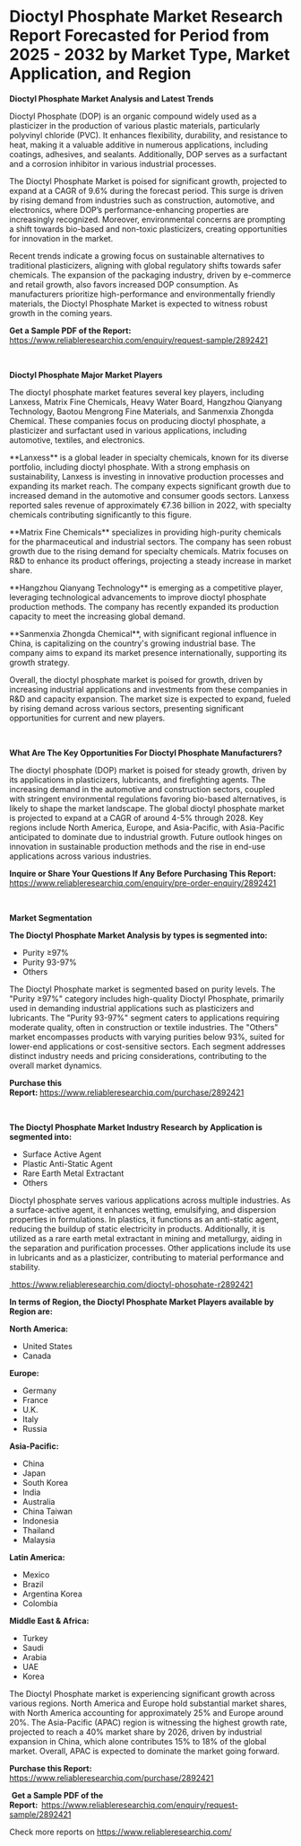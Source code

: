 <p><h1>Dioctyl Phosphate Market Research Report Forecasted for Period from 2025 -  2032 by Market Type, Market Application, and Region</h1></p><p><strong>Dioctyl Phosphate Market Analysis and Latest Trends</strong></p>
<p><p>Dioctyl Phosphate (DOP) is an organic compound widely used as a plasticizer in the production of various plastic materials, particularly polyvinyl chloride (PVC). It enhances flexibility, durability, and resistance to heat, making it a valuable additive in numerous applications, including coatings, adhesives, and sealants. Additionally, DOP serves as a surfactant and a corrosion inhibitor in various industrial processes.</p><p>The Dioctyl Phosphate Market is poised for significant growth, projected to expand at a CAGR of 9.6% during the forecast period. This surge is driven by rising demand from industries such as construction, automotive, and electronics, where DOP’s performance-enhancing properties are increasingly recognized. Moreover, environmental concerns are prompting a shift towards bio-based and non-toxic plasticizers, creating opportunities for innovation in the market.</p><p>Recent trends indicate a growing focus on sustainable alternatives to traditional plasticizers, aligning with global regulatory shifts towards safer chemicals. The expansion of the packaging industry, driven by e-commerce and retail growth, also favors increased DOP consumption. As manufacturers prioritize high-performance and environmentally friendly materials, the Dioctyl Phosphate Market is expected to witness robust growth in the coming years.</p></p>
<p><strong>Get a Sample PDF of the Report:&nbsp;</strong> <a href="https://www.reliableresearchiq.com/enquiry/request-sample/2892421?utm_campaign=3361&utm_medium=2&utm_source=Github&utm_content=ia&utm_term=15032025&utm_id=dioctyl-phosphate">https://www.reliableresearchiq.com/enquiry/request-sample/2892421</a></p>
<p>&nbsp;</p>
<p><strong>Dioctyl Phosphate Major Market Players</strong></p>
<p><p>The dioctyl phosphate market features several key players, including Lanxess, Matrix Fine Chemicals, Heavy Water Board, Hangzhou Qianyang Technology, Baotou Mengrong Fine Materials, and Sanmenxia Zhongda Chemical. These companies focus on producing dioctyl phosphate, a plasticizer and surfactant used in various applications, including automotive, textiles, and electronics.</p><p>**Lanxess** is a global leader in specialty chemicals, known for its diverse portfolio, including dioctyl phosphate. With a strong emphasis on sustainability, Lanxess is investing in innovative production processes and expanding its market reach. The company expects significant growth due to increased demand in the automotive and consumer goods sectors. Lanxess reported sales revenue of approximately €7.36 billion in 2022, with specialty chemicals contributing significantly to this figure.</p><p>**Matrix Fine Chemicals** specializes in providing high-purity chemicals for the pharmaceutical and industrial sectors. The company has seen robust growth due to the rising demand for specialty chemicals. Matrix focuses on R&D to enhance its product offerings, projecting a steady increase in market share.</p><p>**Hangzhou Qianyang Technology** is emerging as a competitive player, leveraging technological advancements to improve dioctyl phosphate production methods. The company has recently expanded its production capacity to meet the increasing global demand.</p><p>**Sanmenxia Zhongda Chemical**, with significant regional influence in China, is capitalizing on the country's growing industrial base. The company aims to expand its market presence internationally, supporting its growth strategy.</p><p>Overall, the dioctyl phosphate market is poised for growth, driven by increasing industrial applications and investments from these companies in R&D and capacity expansion. The market size is expected to expand, fueled by rising demand across various sectors, presenting significant opportunities for current and new players.</p></p>
<p>&nbsp;</p>
<p><strong>What Are The Key Opportunities For Dioctyl Phosphate Manufacturers?</strong></p>
<p><p>The dioctyl phosphate (DOP) market is poised for steady growth, driven by its applications in plasticizers, lubricants, and firefighting agents. The increasing demand in the automotive and construction sectors, coupled with stringent environmental regulations favoring bio-based alternatives, is likely to shape the market landscape. The global dioctyl phosphate market is projected to expand at a CAGR of around 4-5% through 2028. Key regions include North America, Europe, and Asia-Pacific, with Asia-Pacific anticipated to dominate due to industrial growth. Future outlook hinges on innovation in sustainable production methods and the rise in end-use applications across various industries.</p></p>
<p><strong>Inquire or Share Your Questions If Any Before Purchasing This Report:</strong> <a href="https://www.reliableresearchiq.com/enquiry/pre-order-enquiry/2892421?utm_campaign=3361&utm_medium=2&utm_source=Github&utm_content=ia&utm_term=15032025&utm_id=dioctyl-phosphate">https://www.reliableresearchiq.com/enquiry/pre-order-enquiry/2892421</a></p>
<p>&nbsp;</p>
<p><strong>Market Segmentation</strong></p>
<p><strong>The Dioctyl Phosphate Market Analysis by types is segmented into:</strong></p>
<p><ul><li>Purity ≥97%</li><li>Purity 93-97%</li><li>Others</li></ul></p>
<p><p>The Dioctyl Phosphate market is segmented based on purity levels. The "Purity ≥97%" category includes high-quality Dioctyl Phosphate, primarily used in demanding industrial applications such as plasticizers and lubricants. The "Purity 93-97%" segment caters to applications requiring moderate quality, often in construction or textile industries. The "Others" market encompasses products with varying purities below 93%, suited for lower-end applications or cost-sensitive sectors. Each segment addresses distinct industry needs and pricing considerations, contributing to the overall market dynamics.</p></p>
<p><strong>Purchase this Report:&nbsp;</strong><a href="https://www.reliableresearchiq.com/purchase/2892421?utm_campaign=3361&utm_medium=2&utm_source=Github&utm_content=ia&utm_term=15032025&utm_id=dioctyl-phosphate">https://www.reliableresearchiq.com/purchase/2892421</a></p>
<p>&nbsp;</p>
<p><strong>The Dioctyl Phosphate Market Industry Research by Application is segmented into:</strong></p>
<p><ul><li>Surface Active Agent</li><li>Plastic Anti-Static Agent</li><li>Rare Earth Metal Extractant</li><li>Others</li></ul></p>
<p><p>Dioctyl phosphate serves various applications across multiple industries. As a surface-active agent, it enhances wetting, emulsifying, and dispersion properties in formulations. In plastics, it functions as an anti-static agent, reducing the buildup of static electricity in products. Additionally, it is utilized as a rare earth metal extractant in mining and metallurgy, aiding in the separation and purification processes. Other applications include its use in lubricants and as a plasticizer, contributing to material performance and stability.</p></p>
<p><a href="https://www.reliableresearchiq.com/dioctyl-phosphate-r2892421?utm_campaign=3361&utm_medium=2&utm_source=Github&utm_content=ia&utm_term=15032025&utm_id=dioctyl-phosphate">&nbsp;https://www.reliableresearchiq.com/dioctyl-phosphate-r2892421</a></p>
<p><strong>In terms of Region, the Dioctyl Phosphate Market Players available by Region are:</strong></p>
<p>
    <p> <strong> North America: </strong>
        <ul>
            <li>United States</li>
            <li>Canada</li>
        </ul>
        </p> 
    <p> <strong> Europe: </strong>
        <ul>
            <li>Germany</li>
            <li>France</li>
            <li>U.K.</li>
            <li>Italy</li>
            <li>Russia</li>
        </ul>
        </p> 
    <p> <strong> Asia-Pacific: </strong>
        <ul>
            <li>China</li>
            <li>Japan</li>
            <li>South Korea</li>
            <li>India</li>
            <li>Australia</li>
            <li>China Taiwan</li>
            <li>Indonesia</li>
            <li>Thailand</li>
            <li>Malaysia</li>
        </ul>
        </p> 
    <p> <strong> Latin America: </strong>
        <ul>
            <li>Mexico</li>
            <li>Brazil</li>
            <li>Argentina Korea</li>
            <li>Colombia</li>
        </ul>
        </p> 
    <p> <strong> Middle East & Africa: </strong>
        <ul>
            <li>Turkey</li>
            <li>Saudi</li>
            <li>Arabia</li>
            <li>UAE</li>
            <li>Korea</li>
        </ul>
    </p>
    </p>
<p><p>The Dioctyl Phosphate market is experiencing significant growth across various regions. North America and Europe hold substantial market shares, with North America accounting for approximately 25% and Europe around 20%. The Asia-Pacific (APAC) region is witnessing the highest growth rate, projected to reach a 40% market share by 2026, driven by industrial expansion in China, which alone contributes 15% to 18% of the global market. Overall, APAC is expected to dominate the market going forward.</p></p>
<p><strong>Purchase this Report: </strong><a href="https://www.reliableresearchiq.com/purchase/2892421?utm_campaign=3361&utm_medium=2&utm_source=Github&utm_content=ia&utm_term=15032025&utm_id=dioctyl-phosphate">https://www.reliableresearchiq.com/purchase/2892421</a></p>
<p>&nbsp;<strong>Get a Sample PDF of the Report:&nbsp;&nbsp;</strong><a href="https://www.reliableresearchiq.com/enquiry/request-sample/2892421?utm_campaign=3361&utm_medium=2&utm_source=Github&utm_content=ia&utm_term=15032025&utm_id=dioctyl-phosphate">https://www.reliableresearchiq.com/enquiry/request-sample/2892421</a></p>
<p><strong></strong></p>
<p>Check more reports on <a href="https://www.reliableresearchiq.com/?utm_campaign=3361&utm_medium=2&utm_source=Github&utm_content=ia&utm_term=15032025&utm_id=dioctyl-phosphate">https://www.reliableresearchiq.com/</a></p>